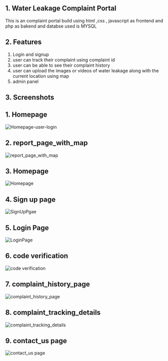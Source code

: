## **1. Water Leakage Complaint Portal**    



This is an complaint portal build using html ,css , javascript as frontend and php as bakend and databse used is MYSQL

## **2. Features**

1.  Login and signup
2.  user can track their complaint using complaint id
3.  user can be able to see their complaint history
4.  user can upload the images or videos of water leakage along with the current location using map
5.  admin panel

## **3. Screenshots**


## **1.   Homepage**    <!-- Medium + bold -->

![Homepage-user-login](https://raw.githubusercontent.com/Hussain-Saabri/Aqua/main/screenshots/Homepage.png)

## **2. report_page_with_map**

![report_page_with_map](https://github.com/Hussain-Saabri/AquaLeak/blob/281851dd1c167eada2fd548d75aa1767d06f10bc/Screenshots/report_page_with_map.png)

## **3. Homepage**
   
![Homepage](https://github.com/Hussain-Saabri/AquaLeak/blob/281851dd1c167eada2fd548d75aa1767d06f10bc/Screenshots/Homepage.png)

## **4. Sign up page**
   

![SignUpPgae](https://github.com/Hussain-Saabri/AquaLeak/blob/cba41127521f9912ecce178edba3e839f04badcc/Screenshots/signup%20page.png)

## **5. Login Page**

   
![LoginPage](https://github.com/Hussain-Saabri/AquaLeak/blob/cba41127521f9912ecce178edba3e839f04badcc/Screenshots/loginpage.png)

## **6. code verification**
   
![code verification](https://github.com/Hussain-Saabri/AquaLeak/blob/281851dd1c167eada2fd548d75aa1767d06f10bc/Screenshots/code%20verification.png)
 

## **7. complaint_history_page**

  
![complaint_history_page](https://github.com/Hussain-Saabri/AquaLeak/blob/281851dd1c167eada2fd548d75aa1767d06f10bc/Screenshots/complaint_history_page.png)

## **8. complaint_tracking_details**

    
![complaint_tracking_details](https://github.com/Hussain-Saabri/AquaLeak/blob/281851dd1c167eada2fd548d75aa1767d06f10bc/Screenshots/complaint_tracking_details.png)

## **9. contact_us page**

![contact_us page](https://github.com/Hussain-Saabri/AquaLeak/blob/281851dd1c167eada2fd548d75aa1767d06f10bc/Screenshots/contact_us%20page.png)


